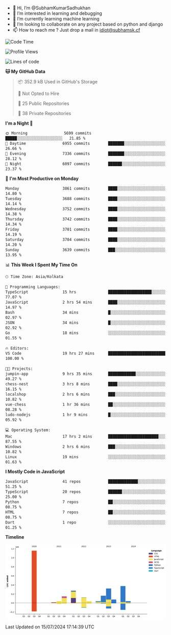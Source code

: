 - 👋 Hi, I’m @SubhamKumarSadhukhan
- 👀 I’m interested in learning and debugging
- 🌱 I’m currently learning machine learning
- 💞️ I’m looking to collaborate on any project based on python and django
- 📫 How to reach me ?
      Just drop a mail in idiot@subhamsk.cf

<!---
SubhamKumarSadhukhan/SubhamKumarSadhukhan is a ✨ special ✨ repository because its `README.md` (this file) appears on your GitHub profile.
You can click the Preview link to take a look at your changes.
--->


<!--START_SECTION:waka-->
![Code Time](http://img.shields.io/badge/Code%20Time-2%2C308%20hrs%2031%20mins-blue)

![Profile Views](http://img.shields.io/badge/Profile%20Views-1-blue)

![Lines of code](https://img.shields.io/badge/From%20Hello%20World%20I%27ve%20Written-2.8%20million%20lines%20of%20code-blue)

**🐱 My GitHub Data** 

> 📦 352.9 kB Used in GitHub's Storage 
 > 
> 🚫 Not Opted to Hire
 > 
> 📜 25 Public Repositories 
 > 
> 🔑 38 Private Repositories 
 > 
**I'm a Night 🦉** 

```text
🌞 Morning                5699 commits        █████░░░░░░░░░░░░░░░░░░░░   21.85 % 
🌆 Daytime                6955 commits        ███████░░░░░░░░░░░░░░░░░░   26.66 % 
🌃 Evening                7336 commits        ███████░░░░░░░░░░░░░░░░░░   28.12 % 
🌙 Night                  6097 commits        ██████░░░░░░░░░░░░░░░░░░░   23.37 % 
```
📅 **I'm Most Productive on Monday** 

```text
Monday                   3861 commits        ████░░░░░░░░░░░░░░░░░░░░░   14.80 % 
Tuesday                  3688 commits        ████░░░░░░░░░░░░░░░░░░░░░   14.14 % 
Wednesday                3752 commits        ████░░░░░░░░░░░░░░░░░░░░░   14.38 % 
Thursday                 3742 commits        ████░░░░░░░░░░░░░░░░░░░░░   14.34 % 
Friday                   3701 commits        ████░░░░░░░░░░░░░░░░░░░░░   14.19 % 
Saturday                 3704 commits        ████░░░░░░░░░░░░░░░░░░░░░   14.20 % 
Sunday                   3639 commits        ███░░░░░░░░░░░░░░░░░░░░░░   13.95 % 
```


📊 **This Week I Spent My Time On** 

```text
🕑︎ Time Zone: Asia/Kolkata

💬 Programming Languages: 
TypeScript               15 hrs              ███████████████████░░░░░░   77.07 % 
JavaScript               2 hrs 54 mins       ████░░░░░░░░░░░░░░░░░░░░░   14.97 % 
Bash                     34 mins             █░░░░░░░░░░░░░░░░░░░░░░░░   02.97 % 
JSON                     34 mins             █░░░░░░░░░░░░░░░░░░░░░░░░   02.92 % 
Go                       18 mins             ░░░░░░░░░░░░░░░░░░░░░░░░░   01.55 % 

🔥 Editors: 
VS Code                  19 hrs 27 mins      █████████████████████████   100.00 % 

🐱‍💻 Projects: 
jumpin-app               9 hrs 35 mins       ████████████░░░░░░░░░░░░░   49.27 % 
chess-nest               3 hrs 8 mins        ████░░░░░░░░░░░░░░░░░░░░░   16.15 % 
localshop                2 hrs 6 mins        ███░░░░░░░░░░░░░░░░░░░░░░   10.82 % 
vue-chess                1 hr 36 mins        ██░░░░░░░░░░░░░░░░░░░░░░░   08.28 % 
ludo-nodejs              1 hr 9 mins         █░░░░░░░░░░░░░░░░░░░░░░░░   05.92 % 

💻 Operating System: 
Mac                      17 hrs 2 mins       ██████████████████████░░░   87.55 % 
Windows                  2 hrs 6 mins        ███░░░░░░░░░░░░░░░░░░░░░░   10.82 % 
Linux                    19 mins             ░░░░░░░░░░░░░░░░░░░░░░░░░   01.63 % 
```

**I Mostly Code in JavaScript** 

```text
JavaScript               41 repos            █████████████░░░░░░░░░░░░   51.25 % 
TypeScript               20 repos            ██████░░░░░░░░░░░░░░░░░░░   25.00 % 
Python                   7 repos             ██░░░░░░░░░░░░░░░░░░░░░░░   08.75 % 
HTML                     7 repos             ██░░░░░░░░░░░░░░░░░░░░░░░   08.75 % 
Dart                     1 repo              ░░░░░░░░░░░░░░░░░░░░░░░░░   01.25 % 
```



**Timeline**

![Lines of Code chart](https://raw.githubusercontent.com/SubhamKumarSadhukhan/SubhamKumarSadhukhan/main/assets/bar_graph.png)


 Last Updated on 15/07/2024 17:14:39 UTC
<!--END_SECTION:waka-->
